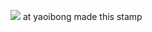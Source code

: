 
![](https://media.discordapp.net/attachments/1125645005365710859/1178418022457815180/Untitled135_20231126142700.png?ex=6576124e&is=65639d4e&hm=18fbbcbc8e9afbc5bf299f35af615ca5690ee1cb748d5435be84c599b14ed844&=&format=webp) 
at yaoibong made this stamp
